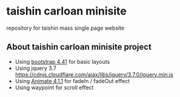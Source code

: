 # taishin carloan minisite
repository for taishin mass single page website

## About taishin carloan minisite project
* Using [bootstrap 4.41](https://getbootstrap.com/docs/4.6/getting-started/introduction/) for basic layouts
* Using jquery 3.7 https://cdnjs.cloudflare.com/ajax/libs/jquery/3.7.0/jquery.min.js
* Using [Animate 4.1.1](https://animate.style/) for fadeIn / fadeOut effect
* Using waypoint for scroll effect
